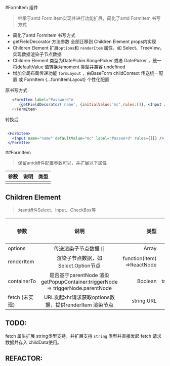 #FormItem 组件

 > 继承于antd Form.Item实现并进行功能扩展，简化了antd  FormItem 书写方式

 * 简化了antd  FormItem 书写方式
 * getFieldDecorator 方法参数 全部迁移到 Children Element props内实现
 * Children Element 扩展`options`和 `renderItem` 属性，如 Select、TreeView，实现数据渲染子节点数据
 * Children Element 类型为DatePicker.RangePicker 或者 DatePicker ，统一将defaultValue 值转换为moment 类型并兼容 undefined
 * 增加全局布局传递功能 `formLayout` ，由BaseForm childContext 传送统一配置 或 FormItem {...formItemLayout} 个性化配置


原书写方式

 ```jsx
    <FormItem label="Password">
       {getFieldDecorator('name', {initialValue:'mc',rules:[]}, <Input />)
    </FormItem>
 ```

转换后

 ```jsx

  <FormItem>
    <Input name="name" defaultValue="mc" label="Password" rules={[]} />
  </FormIte>

 ```

##FormItem

> 保留antd组件配置参数可以，并扩展以下属性

| 参数 | 说明 | 类型 |
| - | :-: | -: |
|  ||  |


## Children Element

> 为ant组件Select、Input、CheckBox等


| 参数 | 说明 | 类型 | 默认值 |
| - | :-: | -: | -: |
| options | 传送渲染子节点数据 [] | Array  | -  |
| renderItem | 渲染子节点数据，如Select.Option节点 | function(item) =>ReactNode | - |
| containerTo | 是否基于parentNode 渲染getPopupContainer:triggerNode => triggerNode.parentNode | Boolean  | true |
| fetch (未实现) | URL发起xhr请求获取options数据，提供renderItem 渲染节点| string:URL | - |



## TODO:

  fetch 属生扩展 string类型支持，并扩展支持 `string` 类型并直接发起 fetch 请求数据并存入 childData使用。

## REFACTOR:
